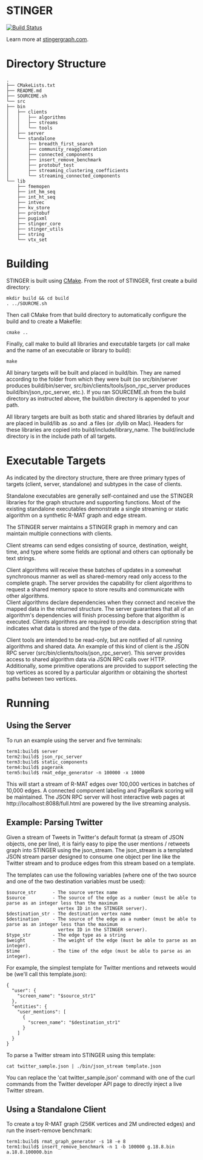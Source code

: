 STINGER
=======
[![Build Status](https://travis-ci.org/robmccoll/stinger.png?branch=master)](https://travis-ci.org/robmccoll/stinger)

Learn more at [stingergraph.com](http://stingergraph.com).

Directory Structure
===================

    .
    ├── CMakeLists.txt
    ├── README.md
    ├── SOURCEME.sh
    └── src
	├── bin
	│   ├── clients
	│   │   ├── algorithms
	│   │   ├── streams
	│   │   └── tools
	│   ├── server
	│   └── standalone
	│       ├── breadth_first_search
	│       ├── community_reagglomeration
	│       ├── connected_components
	│       ├── insert_remove_benchmark
	│       ├── protobuf_test
	│       ├── streaming_clustering_coefficients
	│       └── streaming_connected_components
	└── lib
	    ├── fmemopen
	    ├── int_hm_seq
	    ├── int_ht_seq
	    ├── intvec
	    ├── kv_store
	    ├── protobuf
	    ├── pugixml
	    ├── stinger_core
	    ├── stinger_utils
	    ├── string
	    └── vtx_set

Building
========

STINGER is built using [CMake](http://www.cmake.org).  From the root of STINGER, first create a build directory:

    mkdir build && cd build
    . ../SOURCME.sh

Then call CMake from that build directory to automatically configure the build and to create a Makefile:

    cmake ..

Finally, call make to build all libraries and executable targets (or call make and the name of an executable or library to build):

    make

All binary targets will be built and placed in build/bin.  They are named according to the folder from which they were 
built (so src/bin/server produces build/bin/server, src/bin/clients/tools/json\_rpc\_server produces 
build/bin/json\_rpc\_server, etc.).  If you ran SOURCEME.sh from the build directory as instructed above, the build/bin
directory is appended to your path.

All library targets are built as both static and shared libraries by default and are placed in build/lib as .so and .a files
(or .dylib on Mac).  Headers for these libraries are copied into build/include/library\_name.  The build/include directory
is in the include path of all targets.

Executable Targets
==================

As indicated by the directory structure, there are three primary types of targets (client, server, standalone) 
and subtypes in the case of clients.

Standalone executables are generally self-contained and use the STINGER
libraries for the graph structure and supporting functions.  Most of the existing standalone executables demonstrate
a single streaming or static algorithm on a synthetic R-MAT graph and edge stream.

The STINGER server maintains a STINGER graph in memory and can maintain multiple connections with clients.

Client streams can send edges consisting of source, destination, weight, time, and type where some fields are optional 
and others can optionally be text strings.

Client algorithms will receive these batches of updates in a somewhat 
synchronous manner as well as shared-memory read only access to the complete graph.  The server provides the capability
for client algorithms to request a shared memory space to store results and communicate with other algorithms.  
Client algorithms declare dependencies when they connect and receive the mapped data in the returned structure.
The server guarantees that all of an algorithm's dependencies will finish processing before that algorithm is executed.
Clients algorithms are required to provide a description string that indicates what data is stored and the type of the data.  

Client tools are intended to be read-only, but are notified of all running algorithms and shared data.  An example
of this kind of client is the JSON RPC server (src/bin/clients/tools/json\_rpc\_server).  This server provides access
to shared algorithm data via JSON RPC calls over HTTP.  Additionally, some primitive operations are provided to support
selecting the top vertices as scored by a particular algorithm or obtaining the shortest paths between two vertices.

Running
=======

Using the Server
----------------
To run an example using the server and five terminals:

    term1:build$ server
    term2:build$ json_rpc_server
    term3:build$ static_components
    term4:build$ pagerank
    term5:build$ rmat_edge_generator -n 100000 -x 10000

This will start a stream of R-MAT edges over 100,000 vertices in batches of 10,000 edges.  A connected component labeling
and PageRank scoring will be maintained.  The JSON RPC server will host interactive web pages at 
http://localhost:8088/full.html are powered by the live streaming analysis.

Example: Parsing Twitter
------------------------

Given a stream of Tweets in Twitter's default format (a stream of JSON objects, one per line), it is fairly easy to pipe
the user mentions / retweets graph into STINGER using the json\_stream.  The json\_stream is a templated JSON stream parser
designed to consume one object per line like the Twitter stream and to produce edges from this stream based on a template.

The templates can use the following variables (where one of the two source and one of the two destination variables 
must be used):

    $source_str      - The source vertex name
    $source          - The source of the edge as a number (must be able to parse as an integer less than the maximum 
                       vertex ID in the STINGER server).
    $destination_str - The destination vertex name
    $destination     - The source of the edge as a number (must be able to parse as an integer less than the maximum 
                       vertex ID in the STINGER server).
    $type_str        - The edge type as a string
    $weight          - The weight of the edge (must be able to parse as an integer).
    $time            - The time of the edge (must be able to parse as an integer).

For example, the simplest template for Twitter mentions and retweets would be (we'll call this template.json):

    {
      "user": {
        "screen_name": "$source_str1"
      },
      "entities": {
        "user_mentions": [
          {
            "screen_name": "$destination_str1"
          }
        ]
      }
    }

To parse a Twitter stream into STINGER using this template:

    cat twitter_sample.json | ./bin/json_stream template.json

You can replace the 'cat twitter\_sample.json' command with one of the curl commands from the Twitter developer
API page to directly inject a live Twitter stream.

Using a Standalone Client
-------------------------
To create a toy R-MAT graph (256K vertices and 2M undirected edges) and run the insert-remove benchmark:

    term1:build$ rmat_graph_generator -s 18 -e 8
    term1:build$ insert_remove_benchmark -n 1 -b 100000 g.18.8.bin a.18.8.100000.bin
